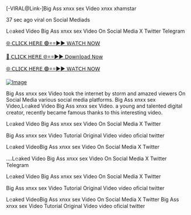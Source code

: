 [-VIRAL@Link-]Big Ass xnxx sex Video xnxx xhamstar


37 sec ago viral on Social Mediads

L𝚎aked Video Big Ass xnxx sex Video On Social Media X Twitter Telegram

[🌐 𝖢𝖫𝖨𝖢𝖪 𝖧𝖤𝖱𝖤 🟢==►► 𝖶𝖠𝖳𝖢𝖧 𝖭𝖮𝖶](https://3-tanei-pinik.blogspot.com/2025/02/viral-video.html)

[🔴 𝖢𝖫𝖨𝖢𝖪 𝖧𝖤𝖱𝖤 🌐==►► 𝖣𝗈𝗐𝗇𝗅𝗈𝖺𝖽 𝖭𝗈𝗐](https://3-tanei-pinik.blogspot.com/2025/02/viral-video.html)

[🌐 𝖢𝖫𝖨𝖢𝖪 𝖧𝖤𝖱𝖤 🟢==►► 𝖶𝖠𝖳𝖢𝖧 𝖭𝖮𝖶](https://3-tanei-pinik.blogspot.com/2025/02/viral-video.html)

[![Image](https://github.com/user-attachments/assets/ff3b7bd4-415c-4ca3-a6c8-b1f096193c29)](https://3-tanei-pinik.blogspot.com/2025/02/viral-video.html)

Big Ass xnxx sex Video took the internet by storm and amazed viewers On Social Media various social media platforms. Big Ass xnxx sex Video,L𝚎aked Video Big Ass xnxx sex Video. a young and talented digital creator, recently became famous thanks to this interesting video.

L𝚎aked Video Big Ass xnxx sex Video On Social Media X Twitter

Big Ass xnxx sex Video Tutorial Original Video video oficial twitter

L𝚎aked VideoBig Ass xnxx sex Video On Social Media X Twitter

....L𝚎aked Video Big Ass xnxx sex Video On Social Media X Twitter Telegram

L𝚎aked Video Big Ass xnxx sex Video On Social Media X Twitter

Big Ass xnxx sex Video Tutorial Original Video video oficial twitter

L𝚎aked VideoBig Ass xnxx sex Video On Social Media X Twitter
Big Ass xnxx sex Video Tutorial Original Video video oficial twitter
